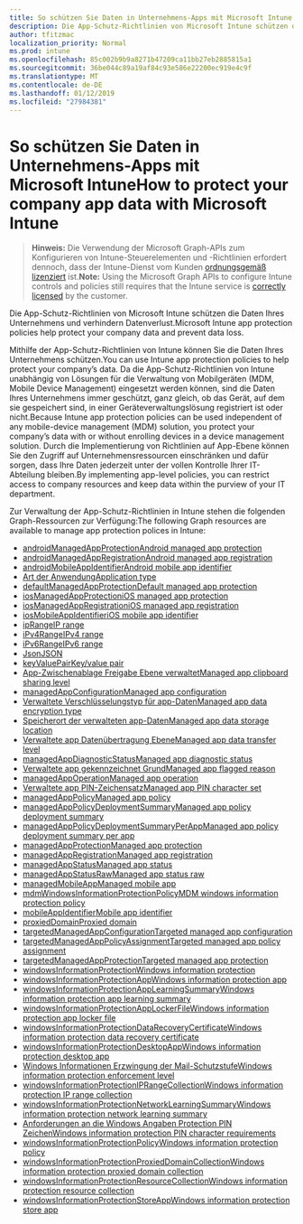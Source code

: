 ```yaml
---
title: So schützen Sie Daten in Unternehmens-Apps mit Microsoft Intune
description: Die App-Schutz-Richtlinien von Microsoft Intune schützen die Daten Ihres Unternehmens und verhindern Datenverlust.
author: tfitzmac
localization_priority: Normal
ms.prod: intune
ms.openlocfilehash: 85c002b9b9a8271b47209ca11bb27eb2885815a1
ms.sourcegitcommit: 36be044c89a19af84c93e586e22200ec919e4c9f
ms.translationtype: MT
ms.contentlocale: de-DE
ms.lasthandoff: 01/12/2019
ms.locfileid: "27984381"
---
```

# <a name="how-to-protect-your-company-app-data-with-microsoft-intune"></a><span data-ttu-id="a9808-103">So schützen Sie Daten in Unternehmens-Apps mit Microsoft Intune</span><span class="sxs-lookup"><span data-stu-id="a9808-103">How to protect your company app data with Microsoft Intune</span></span>

> <span data-ttu-id="a9808-104">**Hinweis:** Die Verwendung der Microsoft Graph-APIs zum Konfigurieren von Intune-Steuerelementen und -Richtlinien erfordert dennoch, dass der Intune-Dienst vom Kunden [ordnungsgemäß lizenziert](https://www.microsoft.com/en-us/cloud-platform/microsoft-intune-pricing) ist.</span><span class="sxs-lookup"><span data-stu-id="a9808-104">**Note:** Using the Microsoft Graph APIs to configure Intune controls and policies still requires that the Intune service is [correctly licensed](https://www.microsoft.com/en-us/cloud-platform/microsoft-intune-pricing) by the customer.</span></span>

<span data-ttu-id="a9808-105">Die App-Schutz-Richtlinien von Microsoft Intune schützen die Daten Ihres Unternehmens und verhindern Datenverlust.</span><span class="sxs-lookup"><span data-stu-id="a9808-105">Microsoft Intune app protection policies help protect your company data and prevent data loss.</span></span>

<span data-ttu-id="a9808-106">Mithilfe der App-Schutz-Richtlinien von Intune können Sie die Daten Ihres Unternehmens schützen.</span><span class="sxs-lookup"><span data-stu-id="a9808-106">You can use Intune app protection policies to help protect your company’s data.</span></span> <span data-ttu-id="a9808-107">Da die App-Schutz-Richtlinien von Intune unabhängig von Lösungen für die Verwaltung von Mobilgeräten (MDM, Mobile Device Management) eingesetzt werden können, sind die Daten Ihres Unternehmens immer geschützt, ganz gleich, ob das Gerät, auf dem sie gespeichert sind, in einer Geräteverwaltungslösung registriert ist oder nicht.</span><span class="sxs-lookup"><span data-stu-id="a9808-107">Because Intune app protection policies can be used independent of any mobile-device management (MDM) solution, you protect your company’s data with or without enrolling devices in a device management solution.</span></span> <span data-ttu-id="a9808-108">Durch die Implementierung von Richtlinien auf App-Ebene können Sie den Zugriff auf Unternehmensressourcen einschränken und dafür sorgen, dass Ihre Daten jederzeit unter der vollen Kontrolle Ihrer IT-Abteilung bleiben.</span><span class="sxs-lookup"><span data-stu-id="a9808-108">By implementing app-level policies, you can restrict access to company resources and keep data within the purview of your IT department.</span></span>

<span data-ttu-id="a9808-109">Zur Verwaltung der App-Schutz-Richtlinien in Intune stehen die folgenden Graph-Ressourcen zur Verfügung:</span><span class="sxs-lookup"><span data-stu-id="a9808-109">The following Graph resources are available to manage app protection polices in Intune:</span></span>  

- [<span data-ttu-id="a9808-110">androidManagedAppProtection</span><span class="sxs-lookup"><span data-stu-id="a9808-110">Android managed app protection</span></span>](intune-mam-androidmanagedappprotection.md)
- [<span data-ttu-id="a9808-111">androidManagedAppRegistration</span><span class="sxs-lookup"><span data-stu-id="a9808-111">Android managed app registration</span></span>](intune-mam-androidmanagedappregistration.md)
- [<span data-ttu-id="a9808-112">androidMobileAppIdentifier</span><span class="sxs-lookup"><span data-stu-id="a9808-112">Android mobile app identifier</span></span>](intune-mam-androidmobileappidentifier.md)
- [<span data-ttu-id="a9808-113">Art der Anwendung</span><span class="sxs-lookup"><span data-stu-id="a9808-113">Application type</span></span>](intune-wip-applicationtype.md)
- [<span data-ttu-id="a9808-114">defaultManagedAppProtection</span><span class="sxs-lookup"><span data-stu-id="a9808-114">Default managed app protection</span></span>](intune-mam-defaultmanagedappprotection.md)
- [<span data-ttu-id="a9808-115">iosManagedAppProtection</span><span class="sxs-lookup"><span data-stu-id="a9808-115">iOS managed app protection</span></span>](intune-mam-iosmanagedappprotection.md)
- [<span data-ttu-id="a9808-116">iosManagedAppRegistration</span><span class="sxs-lookup"><span data-stu-id="a9808-116">iOS managed app registration</span></span>](intune-mam-iosmanagedappregistration.md)
- [<span data-ttu-id="a9808-117">iosMobileAppIdentifier</span><span class="sxs-lookup"><span data-stu-id="a9808-117">iOS mobile app identifier</span></span>](intune-mam-iosmobileappidentifier.md)
- [<span data-ttu-id="a9808-118">ipRange</span><span class="sxs-lookup"><span data-stu-id="a9808-118">IP range</span></span>](intune-mam-iprange.md)
- [<span data-ttu-id="a9808-119">iPv4Range</span><span class="sxs-lookup"><span data-stu-id="a9808-119">IPv4 range</span></span>](intune-mam-ipv4range.md)
- [<span data-ttu-id="a9808-120">iPv6Range</span><span class="sxs-lookup"><span data-stu-id="a9808-120">IPv6 range</span></span>](intune-mam-ipv6range.md)
- [<span data-ttu-id="a9808-121">Json</span><span class="sxs-lookup"><span data-stu-id="a9808-121">JSON</span></span>](intune-mam-json.md)
- [<span data-ttu-id="a9808-122">keyValuePair</span><span class="sxs-lookup"><span data-stu-id="a9808-122">Key/value pair</span></span>](intune-mam-keyvaluepair.md)
- [<span data-ttu-id="a9808-123">App-Zwischenablage Freigabe Ebene verwaltet</span><span class="sxs-lookup"><span data-stu-id="a9808-123">Managed app clipboard sharing level</span></span>](intune-mam-managedappclipboardsharinglevel.md)
- [<span data-ttu-id="a9808-124">managedAppConfiguration</span><span class="sxs-lookup"><span data-stu-id="a9808-124">Managed app configuration</span></span>](intune-mam-managedappconfiguration.md)
- [<span data-ttu-id="a9808-125">Verwaltete Verschlüsselungstyp für app-Daten</span><span class="sxs-lookup"><span data-stu-id="a9808-125">Managed app data encryption type</span></span>](intune-mam-managedappdataencryptiontype.md)
- [<span data-ttu-id="a9808-126">Speicherort der verwalteten app-Daten</span><span class="sxs-lookup"><span data-stu-id="a9808-126">Managed app data storage location</span></span>](intune-mam-managedappdatastoragelocation.md)
- [<span data-ttu-id="a9808-127">Verwaltete app Datenübertragung Ebene</span><span class="sxs-lookup"><span data-stu-id="a9808-127">Managed app data transfer level</span></span>](intune-mam-managedappdatatransferlevel.md)
- [<span data-ttu-id="a9808-128">managedAppDiagnosticStatus</span><span class="sxs-lookup"><span data-stu-id="a9808-128">Managed app diagnostic status</span></span>](intune-mam-managedappdiagnosticstatus.md)
- [<span data-ttu-id="a9808-129">Verwaltete app gekennzeichnet Grund</span><span class="sxs-lookup"><span data-stu-id="a9808-129">Managed app flagged reason</span></span>](intune-mam-managedappflaggedreason.md)
- [<span data-ttu-id="a9808-130">managedAppOperation</span><span class="sxs-lookup"><span data-stu-id="a9808-130">Managed app operation</span></span>](intune-mam-managedappoperation.md)
- [<span data-ttu-id="a9808-131">Verwaltete app PIN-Zeichensatz</span><span class="sxs-lookup"><span data-stu-id="a9808-131">Managed app PIN character set</span></span>](intune-mam-managedapppincharacterset.md)
- [<span data-ttu-id="a9808-132">managedAppPolicy</span><span class="sxs-lookup"><span data-stu-id="a9808-132">Managed app policy</span></span>](intune-mam-managedapppolicy.md)
- [<span data-ttu-id="a9808-133">managedAppPolicyDeploymentSummary</span><span class="sxs-lookup"><span data-stu-id="a9808-133">Managed app policy deployment summary</span></span>](intune-mam-managedapppolicydeploymentsummary.md)
- [<span data-ttu-id="a9808-134">managedAppPolicyDeploymentSummaryPerApp</span><span class="sxs-lookup"><span data-stu-id="a9808-134">Managed app policy deployment summary per app</span></span>](intune-mam-managedapppolicydeploymentsummaryperapp.md)
- [<span data-ttu-id="a9808-135">managedAppProtection</span><span class="sxs-lookup"><span data-stu-id="a9808-135">Managed app protection</span></span>](intune-mam-managedappprotection.md)
- [<span data-ttu-id="a9808-136">managedAppRegistration</span><span class="sxs-lookup"><span data-stu-id="a9808-136">Managed app registration</span></span>](intune-mam-managedappregistration.md)
- [<span data-ttu-id="a9808-137">managedAppStatus</span><span class="sxs-lookup"><span data-stu-id="a9808-137">Managed app status</span></span>](intune-mam-managedappstatus.md)
- [<span data-ttu-id="a9808-138">managedAppStatusRaw</span><span class="sxs-lookup"><span data-stu-id="a9808-138">Managed app status raw</span></span>](intune-mam-managedappstatusraw.md)
- [<span data-ttu-id="a9808-139">managedMobileApp</span><span class="sxs-lookup"><span data-stu-id="a9808-139">Managed mobile app</span></span>](intune-mam-managedmobileapp.md)
- [<span data-ttu-id="a9808-140">mdmWindowsInformationProtectionPolicy</span><span class="sxs-lookup"><span data-stu-id="a9808-140">MDM windows information protection policy</span></span>](intune-mam-mdmwindowsinformationprotectionpolicy.md)
- [<span data-ttu-id="a9808-141">mobileAppIdentifier</span><span class="sxs-lookup"><span data-stu-id="a9808-141">Mobile app identifier</span></span>](intune-mam-mobileappidentifier.md)
- [<span data-ttu-id="a9808-142">proxiedDomain</span><span class="sxs-lookup"><span data-stu-id="a9808-142">Proxied domain</span></span>](intune-mam-proxieddomain.md)
- [<span data-ttu-id="a9808-143">targetedManagedAppConfiguration</span><span class="sxs-lookup"><span data-stu-id="a9808-143">Targeted managed app configuration</span></span>](intune-mam-targetedmanagedappconfiguration.md)
- [<span data-ttu-id="a9808-144">targetedManagedAppPolicyAssignment</span><span class="sxs-lookup"><span data-stu-id="a9808-144">Targeted managed app policy assignment</span></span>](intune-mam-targetedmanagedapppolicyassignment.md)
- [<span data-ttu-id="a9808-145">targetedManagedAppProtection</span><span class="sxs-lookup"><span data-stu-id="a9808-145">Targeted managed app protection</span></span>](intune-mam-targetedmanagedappprotection.md)
- [<span data-ttu-id="a9808-146">windowsInformationProtection</span><span class="sxs-lookup"><span data-stu-id="a9808-146">Windows information protection</span></span>](intune-mam-windowsinformationprotection.md)
- [<span data-ttu-id="a9808-147">windowsInformationProtectionApp</span><span class="sxs-lookup"><span data-stu-id="a9808-147">Windows information protection app</span></span>](intune-mam-windowsinformationprotectionapp.md)
- [<span data-ttu-id="a9808-148">windowsInformationProtectionAppLearningSummary</span><span class="sxs-lookup"><span data-stu-id="a9808-148">Windows information protection app learning summary</span></span>](intune-wip-windowsinformationprotectionapplearningsummary.md)
- [<span data-ttu-id="a9808-149">windowsInformationProtectionAppLockerFile</span><span class="sxs-lookup"><span data-stu-id="a9808-149">Windows information protection app locker file</span></span>](intune-mam-windowsinformationprotectionapplockerfile.md)
- [<span data-ttu-id="a9808-150">windowsInformationProtectionDataRecoveryCertificate</span><span class="sxs-lookup"><span data-stu-id="a9808-150">Windows information protection data recovery certificate</span></span>](intune-mam-windowsinformationprotectiondatarecoverycertificate.md)
- [<span data-ttu-id="a9808-151">windowsInformationProtectionDesktopApp</span><span class="sxs-lookup"><span data-stu-id="a9808-151">Windows information protection desktop app</span></span>](intune-mam-windowsinformationprotectiondesktopapp.md)
- [<span data-ttu-id="a9808-152">Windows Informationen Erzwingung der Mail-Schutzstufe</span><span class="sxs-lookup"><span data-stu-id="a9808-152">Windows information protection enforcement level</span></span>](intune-mam-windowsinformationprotectionenforcementlevel.md)
- [<span data-ttu-id="a9808-153">windowsInformationProtectionIPRangeCollection</span><span class="sxs-lookup"><span data-stu-id="a9808-153">Windows information protection IP range collection</span></span>](intune-mam-windowsinformationprotectioniprangecollection.md)
- [<span data-ttu-id="a9808-154">windowsInformationProtectionNetworkLearningSummary</span><span class="sxs-lookup"><span data-stu-id="a9808-154">Windows information protection network learning summary</span></span>](intune-wip-windowsinformationprotectionnetworklearningsummary.md)
- [<span data-ttu-id="a9808-155">Anforderungen an die Windows Angaben Protection PIN Zeichen</span><span class="sxs-lookup"><span data-stu-id="a9808-155">Windows information protection PIN character requirements</span></span>](intune-mam-windowsinformationprotectionpincharacterrequirements.md)
- [<span data-ttu-id="a9808-156">windowsInformationProtectionPolicy</span><span class="sxs-lookup"><span data-stu-id="a9808-156">Windows information protection policy</span></span>](intune-mam-windowsinformationprotectionpolicy.md)
- [<span data-ttu-id="a9808-157">windowsInformationProtectionProxiedDomainCollection</span><span class="sxs-lookup"><span data-stu-id="a9808-157">Windows information protection proxied domain collection</span></span>](intune-mam-windowsinformationprotectionproxieddomaincollection.md)
- [<span data-ttu-id="a9808-158">windowsInformationProtectionResourceCollection</span><span class="sxs-lookup"><span data-stu-id="a9808-158">Windows information protection resource collection</span></span>](intune-mam-windowsinformationprotectionresourcecollection.md)
- [<span data-ttu-id="a9808-159">windowsInformationProtectionStoreApp</span><span class="sxs-lookup"><span data-stu-id="a9808-159">Windows information protection store app</span></span>](intune-mam-windowsinformationprotectionstoreapp.md)
